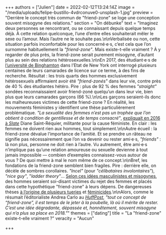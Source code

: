 +++
authors = ["Julien"]
date = 2022-02-12T13:24:14Z
image = "/media/uploads/felipe-bustillo-4vdrconuve0-unsplash-1.jpg"
preview = "Derrière le concept très commun de \"friend-zone\" se loge une conception souvent misogyne des relations."
section = "On débunke"
text = "Imaginez deux personnes se rencontrant, ou se connaissant depuis quelque temps déjà. À cette relation quelconque, l’une d’entre elles souhaiterait mêler le sexe ou l’amour. Mais l’autre ne le souhaite pas.\n\nVerbalisée ou non, cette situation parfois inconfortable pour les concerné·e·s, c’est cela que l’on surnomme habituellement la _\"friend-zone\"_. Mais existe-t-elle vraiment&nbsp;? À y regarder de plus près, la friend-zone serait purement misogyne, d’autant plus au sein des relations hétérosexuelles.\n\nEn 2017, des étudiant·e·s de [l’université de Binghamton](https://orb.binghamton.edu/cgi/viewcontent.cgi?article=1003&context=research_days_posters) dans l’Etat de New York ont interrogé plusieurs centaines de leurs camarades de licence sur ce terme, à des fins de recherche. Résultat&nbsp;: les trois quarts des hommes exclusivement hétérosexuels affirmaient avoir été _\"friend-zonés\"_ dans leur vie, contre près de 40&nbsp;% des étudiantes hétéro. Pire&nbsp;: plus de 92&nbsp;% des femmes _\"straight\"_ sondées reconnaissaient avoir friend-zoné quelqu’un dans leur vie, bien plus que leurs camarades garçons (66&nbsp;%).\n\nLes garçons seraient-ils donc les malheureuses victimes de cette friend-zone&nbsp;? En réalité, les mouvements féministes y identifient une thèse particulièrement problématique. _\"La sexualité des femmes n’est pas un trophée que l’on obtient à condition de gentillesse et de temps consacré\"_, [expliquait en 2016 à _Slate_](http://www.slate.fr/story/123695/lfriendzone-sexiste) Diane Saint-Réquier, militante pour la cause féministe. En clair&nbsp;: les femmes ne doivent rien aux hommes, tout simplement.\n\nAutre écueil&nbsp;: la friend-zone dévalue l’importance de l’amitié. Et se prendre un râteau ne signifie pas nécessairement que l’on va devenir ou rester ami·e·s, _\"friends\"_&nbsp;: là non plus, personne ne doit rien à l’autre. Vu autrement, être ami·e·s n’implique pas qu’une relation amoureuse ou sexuelle devienne à tout jamais impossible&nbsp;&mdash;&nbsp;combien d’exemples connaissez-vous autour de vous&nbsp;? De quoi mettre à mal le nom même de ce concept.\n\nBref, les fondations de la friend-zone semblent bien fragiles. Pire&nbsp;: derrière elle, on décèle de sombres corollaires. _\"Incel\"_ (pour _\"célibataires involontaires\"_), _\"nice guy\"_, \"_ladder theory\"_... [Selon ces idées masculinistes et misogynes](https://www.numerama.com/politique/350463-ce-que-le-vocabulaire-des-masculinistes-montre-de-leur-ideologie.html), des hommes seraient soi-disant victimes du rejet des femmes et placés dans cette hypothétique \"friend-zone\" à leurs dépens. De dangereuses thèses [à l’origine de plusieurs tueries](https://www.lemonde.fr/pixels/article/2018/04/24/attaque-de-toronto-qui-sont-les-incels-ce-groupe-de-celibataires-auquel-se-refere-le-suspect_5290048_4408996.html) et [féminicides](https://ici.radio-canada.ca/nouvelle/1844611/polytechnique-antifeminisme-melissa-blais-lutte-femmes-violence).\n\nAlors, comme le résumait l’éditorialiste Andrea Carlo au [_HuffPost_](https://www.huffingtonpost.co.uk/entry/friend-zone_uk_5bf7e5fde4b0589e5006f124), _\"tout ce concept de &ldquo;friend-zone&rdquo;, il est temps de le jeter à la poubelle, là où il mérite de rester. C’est une idée dégradante, dépassée et, honnêtement, souvent misogyne qui n’a plus sa place en 2018.\"_"
themes = ["dating"]
title = "La \"friend-zone\" existe-t-elle vraiment&nbsp;?"
veracity = "Aucun"

+++
